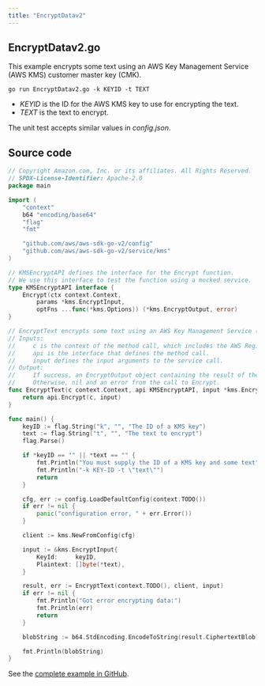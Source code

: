 ```yaml
---
title: "EncryptDatav2"
---
```

## EncryptDatav2.go

This example encrypts some text using an AWS Key Management Service (AWS KMS) customer master key (CMK).

`go run EncryptDatav2.go -k KEYID -t TEXT`

- _KEYID_ is the ID for the AWS KMS key to use for encrypting the text.
- _TEXT_ is the text to encrypt.

The unit test accepts similar values in _config.json_.

## Source code

```go
// Copyright Amazon.com, Inc. or its affiliates. All Rights Reserved.
// SPDX-License-Identifier: Apache-2.0
package main

import (
	"context"
	b64 "encoding/base64"
	"flag"
	"fmt"

	"github.com/aws/aws-sdk-go-v2/config"
	"github.com/aws/aws-sdk-go-v2/service/kms"
)

// KMSEncryptAPI defines the interface for the Encrypt function.
// We use this interface to test the function using a mocked service.
type KMSEncryptAPI interface {
	Encrypt(ctx context.Context,
		params *kms.EncryptInput,
		optFns ...func(*kms.Options)) (*kms.EncryptOutput, error)
}

// EncryptText encrypts some text using an AWS Key Management Service (AWS KMS) customer master key (CMK).
// Inputs:
//     c is the context of the method call, which includes the AWS Region.
//     api is the interface that defines the method call.
//     input defines the input arguments to the service call.
// Output:
//     If success, an EncryptOutput object containing the result of the service call and nil.
//     Otherwise, nil and an error from the call to Encrypt.
func EncryptText(c context.Context, api KMSEncryptAPI, input *kms.EncryptInput) (*kms.EncryptOutput, error) {
	return api.Encrypt(c, input)
}

func main() {
	keyID := flag.String("k", "", "The ID of a KMS key")
	text := flag.String("t", "", "The text to encrypt")
	flag.Parse()

	if *keyID == "" || *text == "" {
		fmt.Println("You must supply the ID of a KMS key and some text")
		fmt.Println("-k KEY-ID -t \"text\"")
		return
	}

	cfg, err := config.LoadDefaultConfig(context.TODO())
	if err != nil {
		panic("configuration error, " + err.Error())
	}

	client := kms.NewFromConfig(cfg)

	input := &kms.EncryptInput{
		KeyId:     keyID,
		Plaintext: []byte(*text),
	}

	result, err := EncryptText(context.TODO(), client, input)
	if err != nil {
		fmt.Println("Got error encrypting data:")
		fmt.Println(err)
		return
	}

	blobString := b64.StdEncoding.EncodeToString(result.CiphertextBlob)

	fmt.Println(blobString)
}

```

See the [complete example in GitHub](https://github.com/awsdocs/aws-doc-sdk-examples/blob/main/gov2/kms/EncryptData/EncryptDatav2.go).